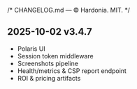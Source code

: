 /* CHANGELOG.md — © Hardonia. MIT. */


## 2025-10-02 v3.4.7
- Polaris UI
- Session token middleware
- Screenshots pipeline
- Health/metrics & CSP report endpoint
- ROI & pricing artifacts
